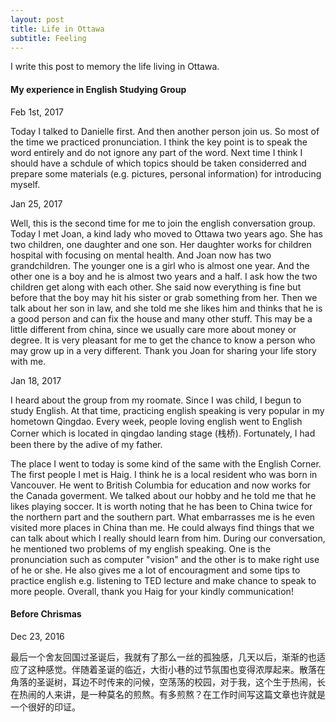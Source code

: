 ```yaml
---
layout: post
title: Life in Ottawa
subtitle: Feeling
---
```



<script type="text/javascript" src="http://cdn.mathjax.org/mathjax/latest/MathJax.js?config=default"></script>

I write this post to memory the life living in Ottawa.


#### My experience in English Studying Group ####

Feb 1st, 2017

Today I talked to Danielle first. And then another person join us. So most of the time we practiced pronunciation. I think the key point is to speak the word entirely and do not ignore any part of the word. Next time I think I should have a schdule of which topics should be taken considerred and prepare some materials (e.g. pictures, personal information) for introducing myself.

Jan 25, 2017

Well, this is the second time for me to join the english conversation group. Today I met Joan, a kind lady who moved to Ottawa two years ago. She has two children, one daughter and one son. Her daughter works for children hospital with focusing on mental health. And Joan now has two grandchildren. The younger one is a girl who is almost one year. And the other one is a boy and he is almost two years and a half. I ask how the two children get along with each other. She said now everything is fine but before that the boy may hit his sister or grab something from her. Then we talk about her son in law, and she told me she likes him and thinks that he is a good person and can fix the house and many other stuff. This may be a little different from china, since we usually care more about money or degree. It is very pleasant for me to get the chance to know a person who may grow up in a very different. Thank you Joan for sharing your life story with me.

Jan 18, 2017

I heard about the group from my roomate. Since I was child, I begun to study English. At that time, practicing english speaking is very popular in my hometown Qingdao. Every week, people loving english went to English Corner which is located in qingdao landing stage (栈桥). Fortunately, I had been there by the adive of my father.

The place I went to today is some kind of the same with the English Corner. The first people I met is Haig. I think he is a local resident who was born in Vancouver. He went to British Columbia for education and now works for the Canada goverment. We talked about our hobby and he told me that he likes playing soccer. It is worth noting that he has been to China twice for the northern part and the southern part. What embarrasses me is he even visited more places in China than me. He could always find things that we can talk about which I really should learn from him. During our conversation, he mentioned two problems of my english speaking. One is the pronunciation such as computer "vision" and the other is to make right use of he or she. He also gives me a lot of encouragment and some tips to practice english e.g. listening to TED lecture and make chance to speak to more people. Overall, thank you Haig for your kindly communication!


#### Before Chrismas ####

Dec 23, 2016

最后一个舍友回国过圣诞后，我就有了那么一丝的孤独感，几天以后，渐渐的也适应了这种感觉。伴随着圣诞的临近，大街小巷的过节氛围也变得浓厚起来。散落在角落的圣诞树，耳边不时传来的问候，空荡荡的校园，对于我，这个生于热闹，长在热闹的人来讲，是一种莫名的煎熬。有多煎熬？在工作时间写这篇文章也许就是一个很好的印证。 

